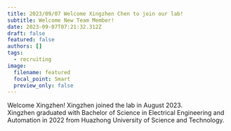 ```yaml
---
title: 2023/09/07 Welcome Xingzhen Chen to join our lab!
subtitle: Welcome New Team Member!
date: 2023-09-07T07:21:32.312Z
draft: false
featured: false
authors: []
tags:
  - recruiting
image:
  filename: featured
  focal_point: Smart
  preview_only: false
---
```

Welcome Xingzhen! Xingzhen joined the lab in August 2023.\
Xingzhen graduated with Bachelor of Science in Electrical Engineering and Automation in 2022 from Huazhong University of Science and Technology.
